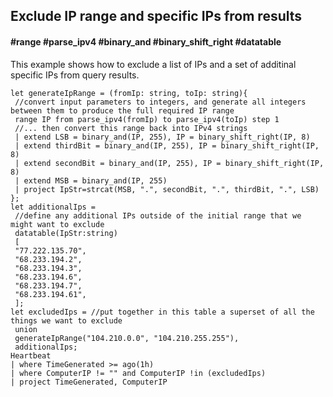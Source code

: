 ## Exclude IP range and specific IPs from results
#### #range #parse_ipv4 #binary_and #binary_shift_right #datatable
<!-- article_id: 1209201903827018 -->
This example shows how to exclude a list of IPs and a set of additinal specific IPs from query results.
```OQL
let generateIpRange = (fromIp: string, toIp: string){
 //convert input parameters to integers, and generate all integers between them to produce the full required IP range
 range IP from parse_ipv4(fromIp) to parse_ipv4(toIp) step 1
 //... then convert this range back into IPv4 strings
 | extend LSB = binary_and(IP, 255), IP = binary_shift_right(IP, 8) 
 | extend thirdBit = binary_and(IP, 255), IP = binary_shift_right(IP, 8)
 | extend secondBit = binary_and(IP, 255), IP = binary_shift_right(IP, 8)
 | extend MSB = binary_and(IP, 255)
 | project IpStr=strcat(MSB, ".", secondBit, ".", thirdBit, ".", LSB)
};
let additionalIps = 
 //define any additional IPs outside of the initial range that we might want to exclude
 datatable(IpStr:string)
 [
 "77.222.135.70", 
 "68.233.194.2", 
 "68.233.194.3", 
 "68.233.194.6", 
 "68.233.194.7", 
 "68.233.194.61",
 ];
let excludedIps = //put together in this table a superset of all the things we want to exclude
 union 
 generateIpRange("104.210.0.0", "104.210.255.255"), 
 additionalIps;
Heartbeat
| where TimeGenerated >= ago(1h)
| where ComputerIP != "" and ComputerIP !in (excludedIps)
| project TimeGenerated, ComputerIP
```